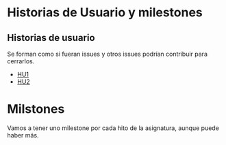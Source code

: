 # Historias de Usuario y milestones

## Historias de usuario
Se forman como si fueran issues y otros issues podrían contribuir para cerrarlos.
- [HU1](https://github.com/antonioml97/BuscadorPartidos/issues/1)
- [HU2](https://github.com/antonioml97/BuscadorPartidos/issues/2)

# Milstones
Vamos a tener uno milestone por cada hito de la asignatura, aunque puede haber más. 